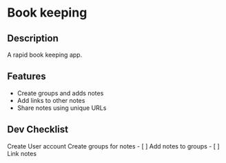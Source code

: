 <h1>Book keeping</p>

<h2>Description</h2>
<p>A rapid book keeping app.</p>

<h2>Features</h2>
<ul>
    <li>Create groups and adds notes</li>
    <li>Add links to other notes</li>
    <li>Share notes using unique URLs</li>
</ul>

<h2>Dev Checklist</h2>
 Create User account
Create groups for notes
- [ ] Add notes to groups
- [ ] Link notes

